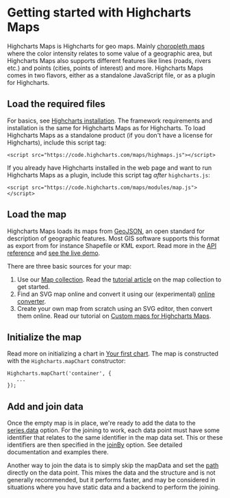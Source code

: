 Getting started with Highcharts Maps
===

Highcharts Maps is Highcharts for geo maps. Mainly [choropleth maps](https://en.wikipedia.org/wiki/Choropleth_map) where the color intensity relates to some value of a geographic area, but Highcharts Maps also supports different features like lines (roads, rivers etc.) and points (cities, points of interest) and more. Highcharts Maps comes in two flavors, either as a standalone JavaScript file, or as a plugin for Highcharts.

Load the required files
-----------------------

For basics, see [Highcharts installation](https://highcharts.com/docs/getting-started/installation). The framework requirements and installation is the same for Highcharts Maps as for Highcharts. To load Highcharts Maps as a standalone product (if you don't have a license for Highcharts), include this script tag:


    <script src="https://code.highcharts.com/maps/highmaps.js"></script>

If you already have Highcharts installed in the web page and want to run Highcharts Maps as a plugin, include this script tag _after_ `highcharts.js`:


    <script src="https://code.highcharts.com/maps/modules/map.js"></script>

Load the map
------------

Highcharts Maps loads its maps from [GeoJSON](https://en.wikipedia.org/wiki/GeoJSON), an open standard for description of geographic features. Most GIS software supports this format as export from for instance Shapefile or KML export. Read more in the [API reference](https://api.highcharts.com/highmaps#Highcharts.geojson) and [see the live demo](https://jsfiddle.net/gh/get/library/pure/highcharts/highcharts/tree/master/samples/maps/demo/geojson-multiple-types/).

There are three basic sources for your map:

1.  Use our [Map collection](https://code.highcharts.com/mapdata/). Read the [tutorial article](https://highcharts.com/docs/maps/map-collection) on the map collection to get started.
2.  Find an SVG map online and convert it using our (experimental) [online converter](https://highcharts.com/studies/map-from-svg.htm). 
3.  Create your own map from scratch using an SVG editor, then convert them online. Read our tutorial on [Custom maps for Highcharts Maps](https://highcharts.com/docs/maps/custom-maps).

Initialize the map
------------------

Read more on initializing a chart in [Your first chart](https://highcharts.com/docs/getting-started/your-first-chart). The map is constructed with the `Highcharts.mapChart` constructor:

    Highcharts.mapChart('container', {
       ...
    });

Add and join data
-----------------

Once the empty map is in place, we're ready to add the data to the [series.data](https://api.highcharts.com/highmaps/series.map.data) option. For the joining to work, each data point must have some identifier that relates to the same identifier in the map data set. This or these identifiers are then specified in the [joinBy](https://api.highcharts.com/highmaps/plotOptions.series.joinBy) option. See detailed documentation and examples there.

Another way to join the data is to simply skip the mapData and set the [path](https://api.highcharts.com/highmaps/series.map.data.path) directly on the data point. This mixes the data and the structure and is not generally recommended, but it performs faster, and may be considered in situations where you have static data and a backend to perform the joining.
